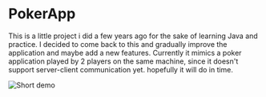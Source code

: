 # PokerApp
This is a little project i did a few years ago for the sake of learning Java and practice.
I decided to come back to this and gradually improve the application and maybe add a new features.
Currently it mimics a poker application played by 2 players on the same machine, since it doesn't support server-client communication yet. hopefully it will do in time.

![Short demo](demo/demo.gif)
